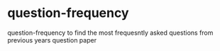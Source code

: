 # question-frequency
question-frequency
to find the most frequesntly asked questions from previous years question paper 
